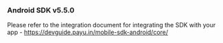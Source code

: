
### Android SDK v5.5.0

Please refer to the integration document for integrating the SDK with your app - 
https://devguide.payu.in/mobile-sdk-android/core/
